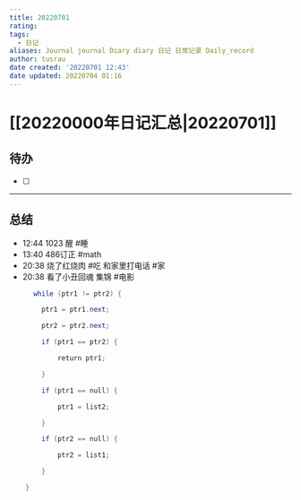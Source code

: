 ```yaml
---
title: 20220701
rating:
tags:
  - 日记
aliases: Journal journal Diary diary 日记 日常记录 Daily_record
author: tusrau
date created: '20220701 12:43'
date updated: 20220704 01:16
---
```


# [[20220000年日记汇总|20220701]]

## 待办

- [ ]

---

## 总结

- 12:44 1023 醒 #睡
- 13:40 486订正 #math
- 20:38 烧了红烧肉 #吃 和家里打电话 #家
- 20:38 看了小丑回魂 集锦 #电影

```java
      while (ptr1 != ptr2) {

        ptr1 = ptr1.next;

        ptr2 = ptr2.next;

        if (ptr1 == ptr2) {

            return ptr1;

        }

        if (ptr1 == null) {

            ptr1 = list2;

        }

        if (ptr2 == null) {

            ptr2 = list1;

        }

    }
```
